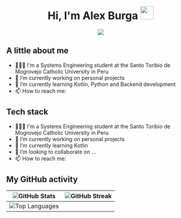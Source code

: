 <h1 align="center">Hi, I'm Alex Burga <img src="https://media.giphy.com/media/hvRJCLFzcasrR4ia7z/giphy.gif" width="35"></h1>
<p align="center">
  <a href="https://github.com/DenverCoder1/readme-typing-svg">
    <img src="https://readme-typing-svg.herokuapp.com?font=Time+New+Roman&color=%23C8BE25&size=25&center=true&vCenter=true&width=600&height=100&lines=Systems+Engineering+Student;Lifelong+Learning;Open+Source+Contributor;Passionate+About+Technology" target="_blank">
  </a>
</p>

## A little about me
- 👩🏻‍💻 I'm a Systems Engineering student at the Santo Toribio de Mogrovejo Catholic University in Peru
- 🔭 I’m currently working on personal projects
- 🌱 I’m currently learning Kotlin, Python and Backend development
- 📫 How to reach me: 

## Tech stack
- 👩🏻‍💻 I'm a Systems Engineering student at the Santo Toribio de Mogrovejo Catholic University in Peru
- 🔭 I’m currently working on personal projects
- 🌱 I’m currently learning Kotlin
- 👯 I’m looking to collaborate on ...
- 📫 How to reach me: 

## My GitHub activity

<img src="https://github-readme-stats.vercel.app/api?username=alhexmbs&include_all_commits=true&show_icons=true&theme=github_dark" alt="GitHub Stats">|<img src="https://github-readme-streak-stats.herokuapp.com/?user=alhexmbs&theme=blueberry_duo" alt="GitHub Streak">
|---|---|
<img src="https://github-readme-stats.vercel.app/api/top-langs/?username=alhexmbs&layout=compact&theme=github_dark" alt="Top Languages">|
